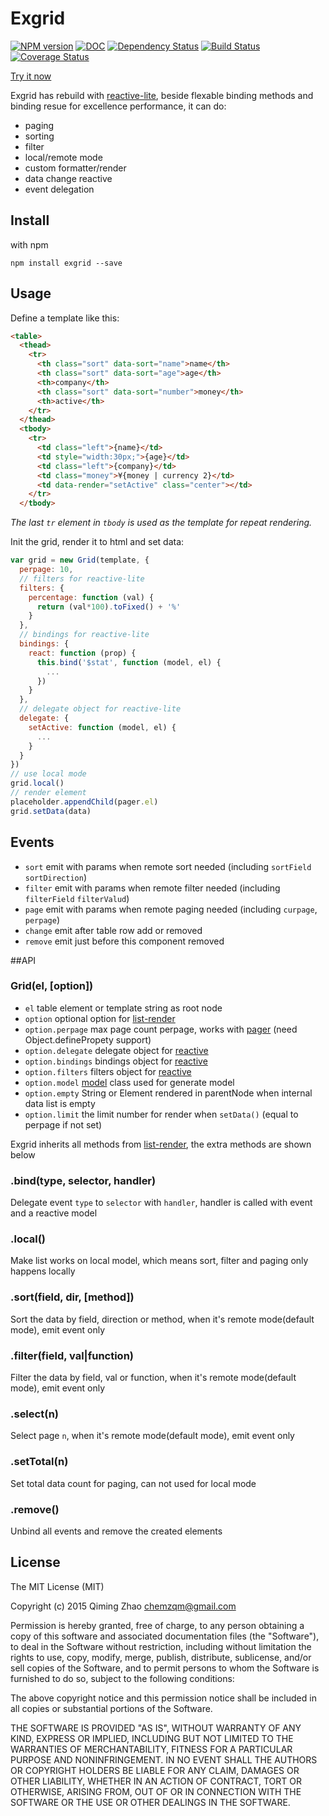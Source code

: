 # Exgrid

[![NPM version](https://badge.fury.io/js/exgrid.svg)](http://badge.fury.io/js/exgrid)
[![DOC](https://inch-ci.org/github/chemzqm/exgrid.svg?branch=master)](https://inch-ci.org/github/chemzqm/exgrid.svg?branch=master)
[![Dependency Status](https://david-dm.org/chemzqm/exgrid.svg)](https://david-dm.org/chemzqm/exgrid)
[![Build Status](https://secure.travis-ci.org/chemzqm/exgrid.svg)](http://travis-ci.org/chemzqm/exgrid)
[![Coverage Status](https://coveralls.io/repos/chemzqm/exgrid/badge.svg?branch=master&service=github)](https://coveralls.io/github/chemzqm/exgrid?branch=master)

[Try it now](https://chemzqm.github.io/exgrid/)

Exgrid has rebuild with [reactive-lite](https://github.com/chemzqm/reactive-lite), beside flexable binding methods and binding resue for excellence performance, it can do:

* paging
* sorting
* filter
* local/remote mode
* custom formatter/render
* data change reactive
* event delegation

## Install

with npm

    npm install exgrid --save

## Usage

Define a template like this:
``` html
<table>
  <thead>
    <tr>
      <th class="sort" data-sort="name">name</th>
      <th class="sort" data-sort="age">age</th>
      <th>company</th>
      <th class="sort" data-sort="number">money</th>
      <th>active</th>
    </tr>
  </thead>
  <tbody>
    <tr>
      <td class="left">{name}</td>
      <td style="width:30px;">{age}</td>
      <td class="left">{company}</td>
      <td class="money">¥{money | currency 2}</td>
      <td data-render="setActive" class="center"></td>
    </tr>
  </tbody>
```
_The last `tr` element in `tbody` is used as the template for repeat rendering._

Init the grid, render it to html and set data:
``` js
var grid = new Grid(template, {
  perpage: 10,
  // filters for reactive-lite
  filters: {
    percentage: function (val) {
      return (val*100).toFixed() + '%'
    }
  },
  // bindings for reactive-lite
  bindings: {
    react: function (prop) {
      this.bind('$stat', function (model, el) {
        ...
      })
    }
  },
  // delegate object for reactive-lite
  delegate: {
    setActive: function (model, el) {
      ...
    }
  }
})
// use local mode
grid.local()
// render element
placeholder.appendChild(pager.el)
grid.setData(data)
```
## Events

* `sort` emit with params when remote sort needed (including `sortField` `sortDirection`)
* `filter` emit with params when remote filter needed (including `filterField` `filterValud`)
* `page` emit with params when remote paging needed (including `curpage`, `perpage`)
* `change` emit after table row add or removed
* `remove` emit just before this component removed

##API

### Grid(el, [option])

* `el` table element or template string as root node
* `option` optional option for [list-render](https://github.com/chemzqm/list-render)
* `option.perpage` max page count perpage, works with [pager](https://github.com/chemzqm/pager) (need Object.definePropety support)
* `option.delegate` delegate object for [reactive](https://github.com/chemzqm/reactive-lite)
* `option.bindings` bindings object for [reactive](https://github.com/chemzqm/reactive-lite)
* `option.filters` filters object for [reactive](https://github.com/chemzqm/reactive-lite)
* `option.model` [model](https://github.com/chemzqm/model) class used for generate model
* `option.empty` String or Element rendered in parentNode when internal data list is empty
* `option.limit` the limit number for render when `setData()` (equal to perpage if not set)

Exgrid inherits all methods from [list-render](https://github.com/chemzqm/list-render), the extra methods are shown below

### .bind(type, selector, handler)

Delegate event `type` to `selector` with `handler`,
handler is called with event and a reactive model

### .local()

Make list works on local model, which means sort, filter and paging  only happens locally

### .sort(field, dir, [method])

Sort the data by field, direction or method, when it's remote mode(default mode), emit event only

### .filter(field, val|function)

Filter the data by field, val or function, when it's remote mode(default mode), emit event only

### .select(n)

Select page `n`, when it's remote mode(default mode), emit event only

### .setTotal(n)

Set total data count for paging, can not used for local mode

### .remove()

Unbind all events and remove the created elements

## License

The MIT License (MIT)

Copyright (c) 2015 Qiming Zhao <chemzqm@gmail.com>

Permission is hereby granted, free of charge, to any person obtaining a copy of this software and associated documentation files (the "Software"), to deal in the Software without restriction, including without limitation the rights to use, copy, modify, merge, publish, distribute, sublicense, and/or sell copies of the Software, and to permit persons to whom the Software is furnished to do so, subject to the following conditions:

The above copyright notice and this permission notice shall be included in all copies or substantial portions of the Software.

THE SOFTWARE IS PROVIDED "AS IS", WITHOUT WARRANTY OF ANY KIND, EXPRESS OR IMPLIED, INCLUDING BUT NOT LIMITED TO THE WARRANTIES OF MERCHANTABILITY, FITNESS FOR A PARTICULAR PURPOSE AND NONINFRINGEMENT. IN NO EVENT SHALL THE AUTHORS OR COPYRIGHT HOLDERS BE LIABLE FOR ANY CLAIM, DAMAGES OR OTHER LIABILITY, WHETHER IN AN ACTION OF CONTRACT, TORT OR OTHERWISE, ARISING FROM, OUT OF OR IN CONNECTION WITH THE SOFTWARE OR THE USE OR OTHER DEALINGS IN THE SOFTWARE.
